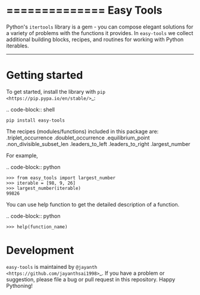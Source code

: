 ==============
Easy Tools
==============


Python's ``itertools`` library is a gem - you can compose elegant solutions
for a variety of problems with the functions it provides. In ``easy-tools``
we collect additional building blocks, recipes, and routines for working with
Python iterables.

----


Getting started
===============

To get started, install the library with `pip <https://pip.pypa.io/en/stable/>`_:

.. code-block:: shell

    pip install easy-tools

The recipes (modules/functions) included in this package are:
	.triplet_occurrence
	.doublet_occurrence
	.equilibrium_point
	.non_divisible_subset_len
	.leaders_to_left
	.leaders_to_right
	.largest_number


For example,

.. code-block:: python

    >>> from easy_tools import largest_number
    >>> iterable = [98, 9, 26]
    >>> largest_number(iterable)
    99826




You can use help function to get the detailed description of a function.

.. code-block:: python

    >>> help(function_name)

Development
===========

``easy-tools`` is maintained by `@jayanth <https://github.com/jayanthsai1998>`_.
If you have a problem or suggestion, please file a bug or pull request in this
repository. Happy Pythoning!
